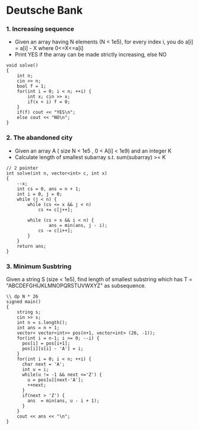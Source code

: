 # Deutsche Bank

### 1. Increasing sequence 
- Given an array having N elements (N < 1e5), for every index i, you do a[i] = a[i] - X where  0<=X<=a[i]
- Print YES if the array can be made strictly increasing, else NO
```
void solve()
{
	int n;
	cin >> n;
	bool f = 1;
	for(int i = 0; i < n; ++i) {
		int x; cin >> x;
		if(x < i) f = 0;
	}
	if(f) cout << "YES\n";
	else cout << "NO\n";
}
```

### 2. The abandoned city
- Given an array A ( size N < 1e5 , 0 < A[i] < 1e9) and an integer K
- Calculate length of smallest subarray s.t. sum(subarray)  >= K
```
// 2 pointer 
int solve(int n, vector<int> c, int x)
{
	--x;
	int cs = 0, ans = n + 1;
    int i = 0, j = 0;
    while (j < n) {
        while (cs <= x && j < n)
            cs += c[j++];
 
        while (cs > x && i < n) {
                ans = min(ans, j - i);
            cs -= c[i++];
        }
    }
    return ans;
}
```

### 3. Minimum Susbtring
Given a string S (size < 1e5), find length of smallest substring which has T = "ABCDEFGHIJKLMNOPQRSTUVWXYZ" as subsequence.
```
\\ dp N * 26
signed main()
{
    string s;
    cin >> s;
    int n = s.length();
    int ans = n + 1;
    vector< vector<int>> pos(n+1, vector<int> (26, -1));
    for(int i = n-1; i >= 0; --i) {
      pos[i] = pos[i+1];
      pos[i][s[i] - 'A'] = i;
    }
    for(int i = 0; i < n; ++i) {
      char next = 'A';
      int u = i;
      while(u != -1 && next <='Z') {
        u = pos[u][next-'A'];
        ++next;
      }
      if(next > 'Z') {
        ans  = min(ans, u - i + 1);
      }
    }
    cout << ans << "\n";
}
```
